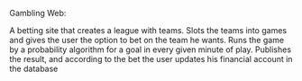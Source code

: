 Gambling Web:

A betting site that creates a league with teams. 
Slots the teams into games and gives the user the option to bet on the team he wants.
Runs the game by a probability algorithm for a goal in every given minute of play. 
Publishes the result, and according to the bet the user updates his financial account in the database
